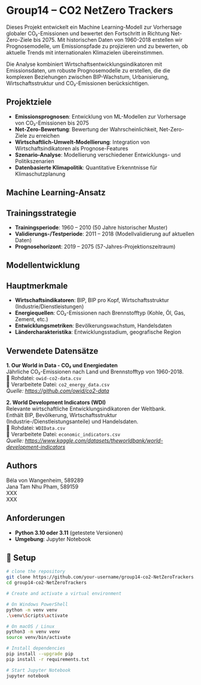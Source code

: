 # Group14 – CO2 NetZero Trackers

Dieses Projekt entwickelt ein Machine Learning-Modell zur Vorhersage globaler CO₂-Emissionen und bewertet den Fortschritt in Richtung Net-Zero-Ziele bis 2075. Mit historischen Daten von 1960-2018 erstellen wir Prognosemodelle, um Emissionspfade zu projizieren und zu bewerten, ob aktuelle Trends mit internationalen Klimazielen übereinstimmen.  

Die Analyse kombiniert Wirtschaftsentwicklungsindikatoren mit Emissionsdaten, um robuste Prognosemodelle zu erstellen, die die komplexen Beziehungen zwischen BIP-Wachstum, Urbanisierung, Wirtschaftsstruktur und CO₂-Emissionen berücksichtigen.

## Projektziele

- **Emissionsprognosen**: Entwicklung von ML-Modellen zur Vorhersage von CO₂-Emissionen bis 2075
- **Net-Zero-Bewertung**: Bewertung der Wahrscheinlichkeit, Net-Zero-Ziele zu erreichen
- **Wirtschaftlich-Umwelt-Modellierung**: Integration von Wirtschaftsindikatoren als Prognose-Features
- **Szenario-Analyse**: Modellierung verschiedener Entwicklungs- und Politikszenarien
- **Datenbasierte Klimapolitik**: Quantitative Erkenntnisse für Klimaschutzplanung

## Machine Learning-Ansatz

## Trainingsstrategie
- **Trainingsperiode**: 1960 – 2010 (50 Jahre historischer Muster)
- **Validierungs-/Testperiode**: 2011 – 2018 (Modellvalidierung auf aktuellen Daten)
- **Prognosehorizont**: 2019 – 2075 (57-Jahres-Projektionszeitraum)

## Modellentwicklung

## Hauptmerkmale
- **Wirtschaftsindikatoren**: BIP, BIP pro Kopf, Wirtschaftsstruktur (Industrie/Dienstleistungen)
- **Energiequellen**: CO₂-Emissionen nach Brennstofftyp (Kohle, Öl, Gas, Zement, etc.)
- **Entwicklungsmetriken**: Bevölkerungswachstum, Handelsdaten
- **Ländercharakteristika**: Entwicklungsstadium, geografische Region


## Verwendete Datensätze

**1. Our World in Data - CO₂ und Energiedaten**  
Jährliche CO₂-Emissionen nach Land und Brennstofftyp von 1960-2018.  
📁 Rohdatei: `owid-co2-data.csv`  
📁 Verarbeitete Datei: `co2_energy_data.csv`  
*Quelle: https://github.com/owid/co2-data*

**2. World Development Indicators (WDI)**  
Relevante wirtschaftliche Entwicklungsindikatoren der Weltbank.  
Enthält BIP, Bevölkerung, Wirtschaftsstruktur (Industrie-/Dienstleistungsanteile) und Handelsdaten.  
📁 Rohdatei: `WDIData.csv`  
📁 Verarbeitete Datei: `economic_indicators.csv`  
*Quelle: https://www.kaggle.com/datasets/theworldbank/world-development-indicators*

## Authors
Béla von Wangenheim, 589289  
Jana Tam Nhu Pham, 589159  
XXX  
XXX  


## Anforderungen
- **Python 3.10 oder 3.11** (getestete Versionen)
- **Umgebung**: Jupyter Notebook

## 🔧 Setup

```bash
# clone the repository
git clone https://github.com/your-username/group14-co2-NetZeroTrackers.git
cd group14-co2-NetZeroTrackers
```
```bash
# Create and activate a virtual environment

# On Windows PowerShell
python -m venv venv
.\venv\Scripts\activate

# On macOS / Linux
python3 -m venv venv
source venv/bin/activate
```
```bash
# Install dependencies
pip install --upgrade pip
pip install -r requirements.txt
```
```bash
# Start Jupyter Notebook
jupyter notebook
```